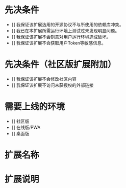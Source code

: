 <!-- PR 名称应为 [扩展添加] xxxxx(扩展名) -->

# 先决条件

- [] 我保证该扩展选用的开源协议不与所使用的依赖库冲突。
- [] 我已在本扩展所需运行环境上测试过未发现明显问题。
- [] 我保证该扩展不会刻意对用户运行环境造成破坏。
- [] 我保证该扩展不会获取用户Token等敏感信息。

# 先决条件（社区版扩展附加）

- [] 我保证该扩展不会修改社区内容
- [] 我保证该扩展不访问未获授权的外部链接

# 需要上线的环境

- [] 社区版
- [] 在线版/PWA
- [] 桌面版

# 扩展名称

<!-- 在这里输入你的扩展名称 -->

# 扩展说明

<!-- 在这里输入你的扩展说明 -->
